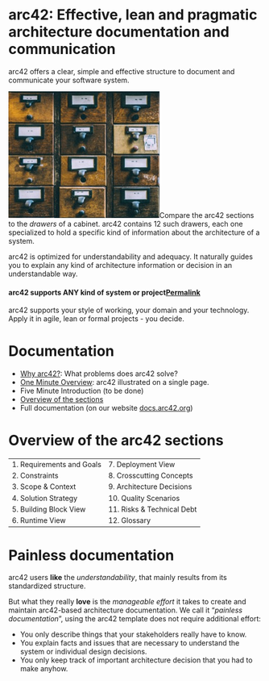 arc42: Effective, lean and pragmatic architecture documentation and communication
===

arc42 offers a clear, simple and effective structure to document and communicate your software system.

![image-left](arc42.assets/cabinet-sanwal-deen-300px.jpg)Compare the arc42 sections to the *drawers* of a cabinet. arc42 contains 12 such drawers, each one specialized to hold a specific kind of information about the architecture of a system.

arc42 is optimized for understandability and adequacy. It naturally guides you to explain any kind of architecture information or decision in an understandable way.

#### arc42 supports ANY kind of system or project[Permalink](arc42-supports-any-kind-of-system-or-project)

arc42 supports your style of working, your domain and your technology. Apply it in agile, lean or formal projects - you decide.

# Documentation

- [Why arc42?](why.md): What problems does arc42 solve?
- [One Minute Overview](overview.md): arc42 illustrated on a single page.
- Five Minute Introduction (to be done)
- [Overview of the sections](#overview-of-the-arc42-sections)
- Full documentation (on our website [docs.arc42.org](https://docs.arc42.org/))

# Overview of the arc42 sections

|   |   |
| ------------------------- | -------------------------- |
| 1. Requirements and Goals | 7. Deployment View         |
| 2. Constraints            | 8. Crosscutting Concepts   |
| 3. Scope & Context        | 9. Architecture Decisions  |
| 4. Solution Strategy      | 10. Quality Scenarios      |
| 5. Building Block View    | 11. Risks & Technical Debt |
| 6. Runtime View           | 12. Glossary               |

# Painless documentation

arc42 users **like** the *understandability*, that mainly results from its standardized structure.

But what they really **love** is the *manageable effort* it takes to create and maintain arc42-based architecture documentation. We call it “*painless documentation*”, using the arc42 template does not require additional effort:

- You only describe things that your stakeholders really have to know.
- You explain facts and issues that are necessary to understand the system or individual design decisions.
- You only keep track of important architecture decision that you had to make anyhow.